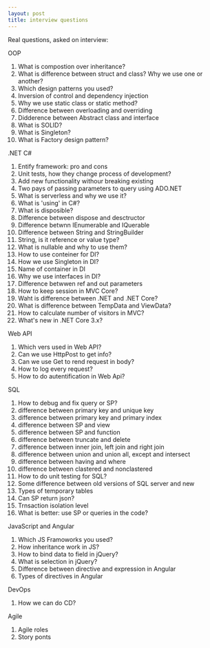 ```yaml
---
layout: post
title: interview questions
---
```

Real questions, asked on interview:

OOP
1. What is compostion over inheritance?
2. What is difference between struct and class? Why we use one or another?
3. Which design patterns you used?
4. Inversion of control and dependency injection
5. Why we use static class or static method?
6. Difference between overloading and overriding
7. Didderence between Abstract class and interface
8. What is SOLID?
9. What is Singleton?
10. What is Factory design pattern?


.NET C#
1. Entify framework: pro and cons
2. Unit tests, how they change process of development?
3. Add new functionality withour breaking existing
4. Two pays of passing parameters to query using ADO.NET
5. What is serverless and why we use it?
6. What is 'using' in C#?
7. What is disposible?
8. Difference between dispose and desctructor
9. Difference betwnn IEnumerable and IQuerable
10. Difference between String and StringBuilder
11. String, is it reference or value type?
12. What is nullable and why to use them?
13. How to use conteiner for DI?
14. How we use Singleton in DI?
15. Name of container in DI
16. Why we use interfaces in DI?
17. Difference betwwen ref and out parameters
18. How to keep session in MVC Core?
19. Waht is difference between .NET and .NET Core?
20. What is difference between TempData and ViewData?
21. How to calculate number of visitors in MVC?
22. What's new in .NET Core 3.x?


Web API
1. Which vers used in Web API?
2. Can we use HttpPost to get info?
3. Can we use Get to rend request in body?
4. How to log every request?
5. How to do autentification in Web Api?


SQL
1. How to debug and fix query or SP?
2. difference between primary key and unique key
3. difference between primary key and primary index
4. difference between SP and view
5. difference between SP and function
6. difference between truncate and delete 
7. difference between inner join, left join and right join
8. difference between union and union all, except and intersect
9. difference between having and where
10. difference between clastered and nonclastered 
11. How to do unit testing for SQL?
12. Some difference between old versions of SQL server and new
13. Types of temporary tables
14. Can SP return json?
15. Trnsaction isolation level
16. What is better: use SP or queries in the code?


JavaScript and Angular
1. Which JS Framoworks you used?
2. How inheritance work in JS?
3. How to bind data to field in jQuery?
4. What is selection in jQuery?
5. Difference between directive and expression in Angular
6. Types of directives in Angular


DevOps
1. How we can do CD?

Agile
1. Agile roles
2. Story ponts


